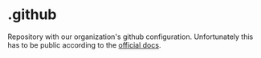# .github
Repository with our organization's github configuration. Unfortunately this has to be public according to the [official docs][1].

[1]: https://docs.github.com/en/communities/setting-up-your-project-for-healthy-contributions/creating-a-default-community-health-file#creating-a-repository-for-default-files
